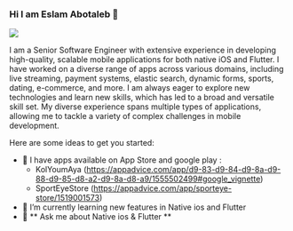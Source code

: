 ### Hi I am Eslam Abotaleb 👋


[<img src="https://img.shields.io/badge/linkedin-%230077B5.svg?&style=for-the-badge&logo=linkedin&logoColor=white">](https://www.linkedin.com/in/eslam-abotaleb-507a36b9/)

I am a Senior Software Engineer with extensive experience in developing high-quality, scalable mobile applications for both native iOS and Flutter. I have worked on a diverse range of apps across various domains, including live streaming, payment systems, elastic search, dynamic forms, sports, dating, e-commerce, and more. I am always eager to explore new technologies and learn new skills, which has led to a broad and versatile skill set. My diverse experience spans multiple types of applications, allowing me to tackle a variety of complex challenges in mobile development.

<!-- **Vivekagent47/Vivekagent47** is a ✨ _special_ ✨ repository because its `README.md` (this file) appears on your GitHub profile. -->

Here are some ideas to get you started:

- 🔭 I have apps available on App Store and google play :
   - KolYoumAya (https://appadvice.com/app/d9-83-d9-84-d9-8a-d9-88-d9-85-d8-a2-d9-8a-d8-a9/1555502499#google_vignette)
   - SportEyeStore (https://appadvice.com/app/sporteye-store/1519001573)
- 🌱 I’m currently learning new features in Native ios and Flutter 
- 💬 ** Ask me about Native ios & Flutter  **
